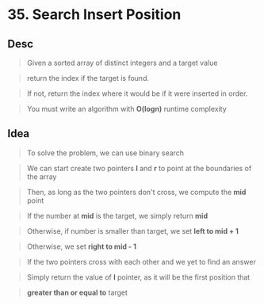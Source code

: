 # 35. Search Insert Position

## Desc

> Given a sorted array of distinct integers and a target value

> return the index if the target is found.

> If not, return the index where it would be if it were inserted in order.

> You must write an algorithm with **O(logn)** runtime complexity

## Idea

> To solve the problem, we can use binary search

> We can start create two pointers **l** and **r** to point at the boundaries of the array

> Then, as long as the two pointers don't cross, we compute the **mid** point

> If the number at **mid** is the target, we simply return **mid**

> Otherwise, if number is smaller than target, we set **left to mid + 1**

> Otherwise, we set **right to mid - 1**

> If the two pointers cross with each other and we yet to find an answer

> Simply return the value of **l** pointer, as it will be the first position that

> **greater than or equal to** target